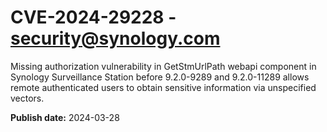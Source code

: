 # CVE-2024-29228 - security@synology.com

Missing authorization vulnerability in GetStmUrlPath webapi component in Synology Surveillance Station before 9.2.0-9289 and 9.2.0-11289 allows remote authenticated users to obtain sensitive information via unspecified vectors.

**Publish date:** 2024-03-28
